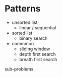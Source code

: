 # Patterns

- unsorted list
  - linear / sequential
- sorted list
  - binary search
- commmon
  - sliding window
  - depth first search
  - breath first search

sub-problems
